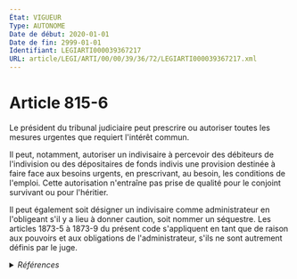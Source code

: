 ```yaml
---
État: VIGUEUR
Type: AUTONOME
Date de début: 2020-01-01
Date de fin: 2999-01-01
Identifiant: LEGIARTI000039367217
URL: article/LEGI/ARTI/00/00/39/36/72/LEGIARTI000039367217.xml
---
```


<h1>Article 815-6</h1>

Le président du tribunal judiciaire peut prescrire ou autoriser toutes les
mesures urgentes que requiert l'intérêt commun.<br />

Il peut, notamment, autoriser un indivisaire à percevoir des débiteurs de
l'indivision ou des dépositaires de fonds indivis une provision destinée à faire
face aux besoins urgents, en prescrivant, au besoin, les conditions de l'emploi.
Cette autorisation n'entraîne pas prise de qualité pour le conjoint survivant ou
pour l'héritier.<br />

Il peut également soit désigner un indivisaire comme administrateur en
l'obligeant s'il y a lieu à donner caution, soit nommer un séquestre. Les
articles 1873-5 à 1873-9 du présent code s'appliquent en tant que de raison aux
pouvoirs et aux obligations de l'administrateur, s'ils ne sont autrement définis
par le juge.


<details>
  <summary><em>Références</em></summary>

  <h2>Articles faisant référence à l'article</h2>
  
  <ul>
    <li>
      <a href="https://legal.tricoteuses.fr//redirection/LEGIARTI000039110945?vers=git&vers=legifrance">Ordonnance n° 2019-964 du 18 septembre 2019 prise en application de la loi n° 2019-222 du 23 mars 2019 de programmation 2018-2022 et de réforme pour la justice - article 35 PARTIELLEMENT_MODIF VIGUEUR_DIFF, en vigueur depuis le 2020-01-01</a> MODIFICATION cible
    </li>
    <li>
      <a href="https://legal.tricoteuses.fr//redirection/LEGIARTI000006444536?vers=git&vers=legifrance">Code civil - article 1873-5 AUTONOME VIGUEUR, en vigueur depuis le 1977-07-01</a> CITATION cible
    </li>
  </ul>
  
  <h2>Références faites par l'article</h2>
  
  <ul>
    <li>
      2019-09-18 MODIFICATION source <a href="https://legal.tricoteuses.fr//redirection/LEGIARTI000039110945?vers=git&vers=legifrance">Ordonnance n° 2019-964 du 18 septembre 2019 prise en application de la loi n° 2019-222 du 23 mars 2019 de programmation 2018-2022 et de réforme pour la justice - article 35 PARTIELLEMENT_MODIF VIGUEUR_DIFF, en vigueur depuis le 2020-01-01</a>
    </li>
    <li>
      2999-01-01 CITATION source <a href="https://legal.tricoteuses.fr//redirection/LEGIARTI000006444536?vers=git&vers=legifrance">Code civil - article 1873-5 AUTONOME VIGUEUR, en vigueur depuis le 1977-07-01</a>
    </li>
    <li>
      2999-01-01 CITATION cible <a href="https://legal.tricoteuses.fr//redirection/LEGIARTI000006432258?vers=git&vers=legifrance">Code civil - article 813-2 AUTONOME VIGUEUR, en vigueur depuis le 2007-01-01</a>
    </li>
    <li>
      2999-01-01 CITATION cible <a href="https://legal.tricoteuses.fr//redirection/LEGIARTI000039725909?vers=git&vers=legifrance">Code de procédure civile - article 1380 AUTONOME VIGUEUR, en vigueur depuis le 2020-01-01</a>
    </li>
  </ul>
</details>
